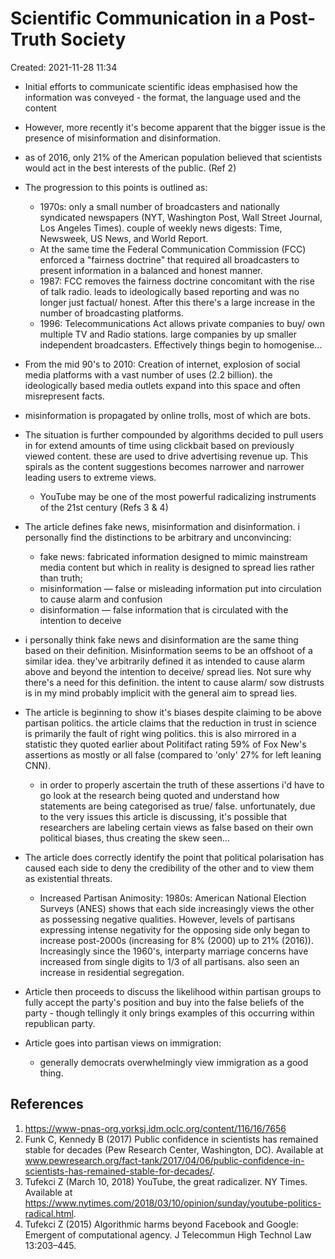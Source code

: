 # Scientific Communication in a Post-Truth Society
Created: 2021-11-28 11:34


* Initial efforts to communicate scientific ideas emphasised how the information was conveyed - the format, the language used and the content
* However, more recently it's become apparent that the bigger issue is the presence of misinformation and disinformation. 
* as of 2016, only 21% of the American population believed that scientists would act in  the best interests of the public. (Ref 2)
* The progression to this points is outlined as:
	* 1970s: only a small number of broadcasters and nationally syndicated newspapers (NYT, Washington Post, Wall Street Journal, Los Angeles Times). couple of weekly news digests: Time, Newsweek, US News, and World Report. 
	* At the same time the Federal Communication Commission (FCC) enforced a "fairness doctrine" that required all broadcasters to present information in a balanced and honest manner. 
	* 1987: FCC removes the fairness doctrine concomitant with the rise of talk radio. leads to ideologically based reporting and was no longer just factual/ honest. After this there's a large increase in the number of broadcasting platforms. 
	* 1996: Telecommunications Act allows private companies to buy/ own multiple TV and Radio stations. large companies by up smaller independent broadcasters. Effectively things begin to homogenise...

* From the mid 90's to 2010: Creation of internet, explosion of social media platforms with a vast number of uses (2.2 billion). the ideologically based media outlets expand into this space and often misrepresent facts. 
* misinformation is propagated by online trolls, most of which are bots.
* The situation is further compounded by algorithms decided to pull users in for extend amounts of time using clickbait based on previously viewed content. these are used to drive advertising revenue up. This spirals as the content suggestions becomes narrower and narrower leading users to extreme views. 
	* YouTube may be one of the most powerful radicalizing instruments of the 21st century (Refs 3 & 4)

* The article defines fake news, misinformation and disinformation. i personally find the distinctions to be arbitrary and unconvincing:
	* fake news: fabricated information designed to mimic mainstream media content but which in reality is designed to spread lies rather than truth;
	*  misinformation — false or misleading information put into circulation to cause alarm and confusion
	*  disinformation — false information that is circulated with the intention to deceive 

* i personally think fake news and disinformation are the same thing based on their definition. Misinformation seems to be an offshoot of a similar idea. they've arbitrarily defined it as intended to cause alarm above and beyond the intention to deceive/ spread lies. Not sure why there's a need for this definition. the intent to cause alarm/ sow distrusts is in my mind probably implicit with the general aim to spread lies. 

* The article is beginning to show it's biases despite claiming to be above partisan politics. the article claims that the reduction in trust in science is primarily the fault of right wing politics. this is also mirrored in a statistic they quoted earlier about Politifact rating 59% of Fox New's assertions as mostly or all false (compared to 'only' 27% for left leaning CNN). 
	* in order to properly ascertain the truth of these assertions i'd have to go look at the research being quoted and understand how statements are being categorised as true/ false. unfortunately, due to the very issues this article is discussing, it's possible that researchers are labeling certain views as false based on their own political biases, thus creating the skew seen...


* The article does correctly identify the point that political polarisation has caused each side to deny the credibility of the other and to view them as existential threats. 
	* Increased Partisan Animosity: 1980s: American National Election Surveys (ANES) shows that each side increasingly views the other as possessing negative qualities. However, levels of partisans expressing intense negativity for the opposing side only began to increase post-2000s (increasing for 8% (2000) up to 21% (2016)). Increasingly since the 1960's, interparty marriage concerns have increased from single digits to 1/3 of all partisans. also seen an increase in residential segregation. 

* Article then proceeds to discuss the likelihood within partisan groups to fully accept the party's position and buy into the false beliefs of the party - though tellingly it only brings examples of this occurring within republican party. 
* Article goes into partisan views on immigration:
	* generally democrats overwhelmingly view immigration as a good thing. 



## References
1. https://www-pnas-org.yorksj.idm.oclc.org/content/116/16/7656
2. Funk C, Kennedy B (2017) Public confidence in scientists has remained stable for decades (Pew Research Center, Washington, DC). Available at www.pewresearch.org/fact-tank/2017/04/06/public-confidence-in-scientists-has-remained-stable-for-decades/.
3. Tufekci Z (March 10, 2018) YouTube, the great radicalizer. NY Times. Available at https://www.nytimes.com/2018/03/10/opinion/sunday/youtube-politics-radical.html.
4. Tufekci Z (2015) Algorithmic harms beyond Facebook and Google: Emergent of computational agency. J Telecommun High Technol Law 13:203–445.
